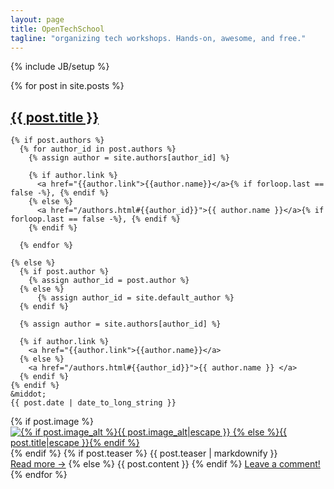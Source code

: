 ```yaml
---
layout: page
title: OpenTechSchool
tagline: "organizing tech workshops. Hands-on, awesome, and free."
---
```

{% include JB/setup %}

<div class="posts">
{% for post in site.posts %}

  <h2 class="post_title">
    <span><a href="{{ BASE_PATH }}{{ post.url }}">{{ post.title }}</a></span>
  </h2>

  <span class="post_meta">

    {% if post.authors %}
      {% for author_id in post.authors %}
        {% assign author = site.authors[author_id] %}

        {% if author.link %}
          <a href="{{author.link">{{author.name}}</a>{% if forloop.last == false -%}, {% endif %}
        {% else %}
          <a href="/authors.html#{{author_id}}">{{ author.name }}</a>{% if forloop.last == false -%}, {% endif %}
        {% endif %}
        
      {% endfor %}

    {% else %}
      {% if post.author %}
        {% assign author_id = post.author %}
      {% else %}
          {% assign author_id = site.default_author %}
      {% endif %}    

      {% assign author = site.authors[author_id] %}

      {% if author.link %}
        <a href="{{author.link">{{author.name}}</a>
      {% else %}
        <a href="/authors.html#{{author_id}}">{{ author.name }} </a>
      {% endif %}
    {% endif %}
    &middot;    
    {{ post.date | date_to_long_string }}
  </span>

  <div class="post_content">
    {% if post.image %}
      <a class="header_image" href="{{ BASE_PATH }}{{ post.url }}">
        <img alt="{% if post.image_alt %}{{ post.image_alt|escape }} {% else %}{{ post.title|escape }}{% endif %}" src="{{ post.image }}" />
      </a>
    {% endif %}
    {% if post.teaser %}
      {{ post.teaser | markdownify }} 
      <a class="ots_action read_more" href="{{ BASE_PATH }}{{ post.url }}">Read&nbsp;more&nbsp;&#8594;</a>
    {% else %}
      {{ post.content }}
    {% endif %}
    <a class="comments_action" href="{{ BASE_PATH }}{{ post.url }}#disqus_thread">Leave a comment!</a>
  </div>
{% endfor %}
</div>

<script type="text/javascript">
  /* * * CONFIGURATION VARIABLES: EDIT BEFORE PASTING INTO YOUR WEBPAGE * * */
  var disqus_shortname = '{{ site.JB.comments.disqus.short_name }}'; 
  
  /* * * DON'T EDIT BELOW THIS LINE * * */
  (function () {
    var s = document.createElement('script'); s.async = true;
    s.type = 'text/javascript';
    s.src = 'http://' + disqus_shortname + '.disqus.com/count.js';
    (document.getElementsByTagName('HEAD')[0] || document.getElementsByTagName('BODY')[0]).appendChild(s);
  }());
</script>

